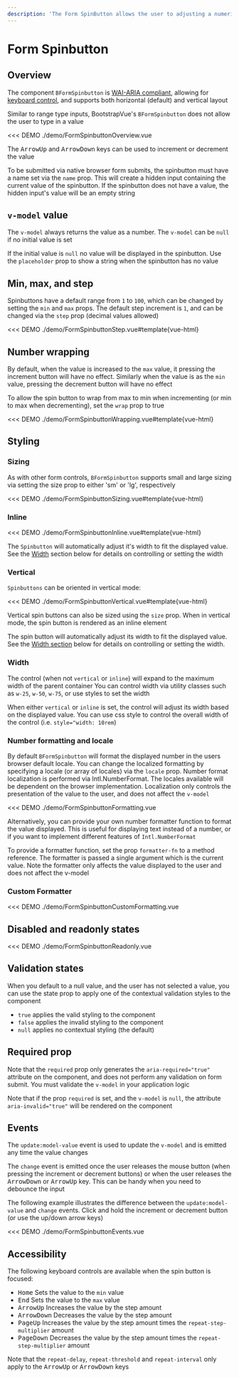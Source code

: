 ```yaml
---
description: 'The Form SpinButton allows the user to adjusting a numeric range with finite control'
---
```


# Form Spinbutton

<PageHeader base="githubComponentsDirectory" />

## Overview

The component `BFormSpinbutton` is
[WAI-ARIA compliant](https://www.w3.org/TR/wai-aria-practices-1.2/#spinbutton), allowing for [keyboard control](#accessibility), and supports both horizontal (default) and vertical layout

Similar to range type inputs, BootstrapVue's `BFormSpinbutton` does not allow the user to type in a value

<<< DEMO ./demo/FormSpinbuttonOverview.vue

The <kbd>ArrowUp</kbd> and <kbd>ArrowDown</kbd> keys can be used to increment or decrement the value

To be submitted via native browser form submits, the spinbutton must have a name set via the `name` prop. This will create a hidden input containing the current value of the spinbutton. If the spinbutton does not have a value, the hidden input's value will be an empty string

## `v-model` value

The `v-model` always returns the value as a number. The `v-model` can be `null` if no initial value is set

If the initial value is `null` no value will be displayed in the spinbutton. Use the `placeholder` prop to show a string when the spinbutton has no value

## Min, max, and step

Spinbuttons have a default range from `1` to `100`, which can be changed by setting the `min` and `max` props. The default step increment is `1`, and can be changed via the `step` prop (decimal values allowed)

<<< DEMO ./demo/FormSpinbuttonStep.vue#template{vue-html}

## Number wrapping

By default, when the value is increased to the `max` value, it pressing the increment button will have no effect. Similarly when the value is as the `min` value, pressing the decrement button will have no effect

To allow the spin button to wrap from max to min when incrementing (or min to max when decrementing), set the `wrap` prop to true

<<< DEMO ./demo/FormSpinbuttonWrapping.vue#template{vue-html}

## Styling

### Sizing

As with other form controls, `BFormSpinbutton` supports small and large sizing via setting the size prop to either 'sm' or 'lg', respectively

<<< DEMO ./demo/FormSpinbuttonSizing.vue#template{vue-html}

### Inline

<<< DEMO ./demo/FormSpinbuttonInline.vue#template{vue-html}

The `Spinbutton` will automatically adjust it's width to fit the displayed value. See the [Width](#width) section below for details on controlling or setting the width

### Vertical

`Spinbuttons` can be oriented in vertical mode:

<<< DEMO ./demo/FormSpinbuttonVertical.vue#template{vue-html}

Vertical spin buttons can also be sized using the `size` prop. When in vertical mode, the spin button is rendered as an inline element

The spin button will automatically adjust its width to fit the displayed value. See the [Width section](#width) below for details on controlling or setting the width.

### Width

The control (when not `vertical` or `inline`) will expand to the maximum width of the parent container You can control width via utility classes such as `w-25`, `w-50`, `w-75`, or use styles to set the width

When either `vertical` or `inline` is set, the control will adjust its width based on the displayed value. You can use css style to control the overall width of the control (i.e. `style="width: 10rem`)

### Number formatting and locale

By default `BFormSpinbutton` will format the displayed number in the users browser default locale. You can change the localized formatting by specifying a locale (or array of locales) via the `locale` prop. Number format localization is performed via Intl.NumberFormat. The locales available will be dependent on the browser implementation. Localization only controls the presentation of the value to the user, and does not affect the `v-model`

<<< DEMO ./demo/FormSpinbuttonFormatting.vue

Alternatively, you can provide your own number formatter function to format the value displayed. This is useful for displaying text instead of a number, or if you want to implement different features of `Intl.NumberFormat`

To provide a formatter function, set the prop `formatter-fn` to a method reference. The formatter is passed a single argument which is the current value. Note the formatter only affects the value displayed to the user and does not affect the v-model

### Custom Formatter

<<< DEMO ./demo/FormSpinbuttonCustomFormatting.vue

## Disabled and readonly states

<<< DEMO ./demo/FormSpinbuttonReadonly.vue

## Validation states

When you default to a null value, and the user has not selected a value, you can use the state prop to apply one of the contextual validation styles to the component

- `true` applies the valid styling to the component
- `false` applies the invalid styling to the component
- `null` applies no contextual styling (the default)

## Required prop

Note that the `required` prop only generates the `aria-required="true"` attribute on the component, and does not perform any validation on form submit. You must validate the `v-model` in your application logic

Note that if the prop `required` is set, and the `v-model` is `null`, the attribute `aria-invalid="true"` will be rendered on the component

## Events

The `update:model-value` event is used to update the `v-model` and is emitted any time the value changes

The `change` event is emitted once the user releases the mouse button (when pressing the increment or decrement buttons) or when the user releases the <kbd>ArrowDown</kbd> or <kbd>ArrowUp</kbd> key. This can be handy when you need to debounce the input

The following example illustrates the difference between the `update:model-value` and `change` events. Click and hold the increment or decrement button (or use the up/down arrow keys)

<<< DEMO ./demo/FormSpinbuttonEvents.vue

## Accessibility

The following keyboard controls are available when the spin button is focused:

- <kbd>Home</kbd> Sets the value to the `min` value
- <kbd>End</kbd> Sets the value to the `max` value
- <kbd>ArrowUp</kbd> Increases the value by the step amount
- <kbd>ArrowDown</kbd> Decreases the value by the step amount
- <kbd>PageUp</kbd> Increases the value by the step amount times the `repeat-step-multiplier` amount
- <kbd>PageDown</kbd> Decreases the value by the step amount times the `repeat-step-multiplier` amount

Note that the `repeat-delay`, `repeat-threshold` and `repeat-interval` only apply to the <kbd>ArrowUp</kbd> or <kbd>ArrowDown</kbd> keys

<ComponentReference :data="data" />

<script setup lang="ts">
import {data} from '../../data/components/formSpinbutton.data'
</script>
